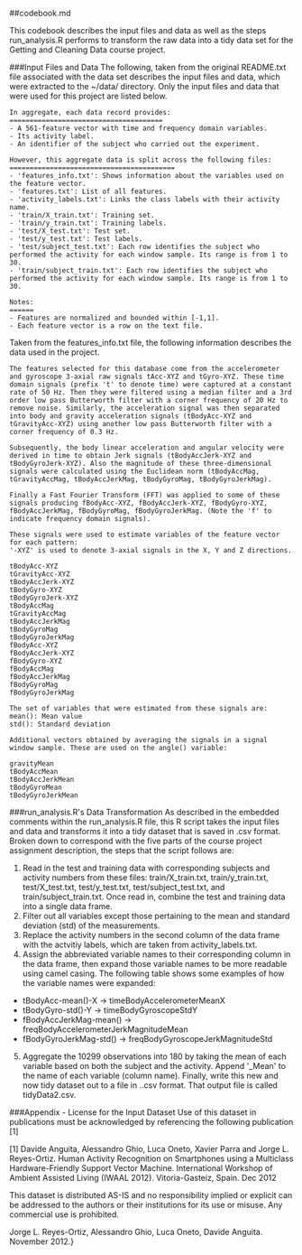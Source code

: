 ##codebook.md

This codebook describes the input files and data as well as the steps run_analysis.R performs to transform the raw data into a tidy data set for the Getting and Cleaning Data course project.

###Input Files and Data
The following, taken from the original README.txt file associated with the data set describes the input files and data, which were extracted to the ~/data/ directory.  Only the input files and data that were used for this project are listed below.

```
In aggregate, each data record provides:
======================================
- A 561-feature vector with time and frequency domain variables. 
- Its activity label. 
- An identifier of the subject who carried out the experiment.

However, this aggregate data is split across the following files:
=========================================
- 'features_info.txt': Shows information about the variables used on the feature vector.
- 'features.txt': List of all features.
- 'activity_labels.txt': Links the class labels with their activity name.
- 'train/X_train.txt': Training set.
- 'train/y_train.txt': Training labels.
- 'test/X_test.txt': Test set.
- 'test/y_test.txt': Test labels. 
- 'test/subject_test.txt': Each row identifies the subject who performed the activity for each window sample. Its range is from 1 to 30. 
- 'train/subject_train.txt': Each row identifies the subject who performed the activity for each window sample. Its range is from 1 to 30. 

Notes: 
======
- Features are normalized and bounded within [-1,1].
- Each feature vector is a row on the text file.
```

Taken from the features_info.txt file, the following information describes the data used in the project.
```
The features selected for this database come from the accelerometer and gyroscope 3-axial raw signals tAcc-XYZ and tGyro-XYZ. These time domain signals (prefix 't' to denote time) were captured at a constant rate of 50 Hz. Then they were filtered using a median filter and a 3rd order low pass Butterworth filter with a corner frequency of 20 Hz to remove noise. Similarly, the acceleration signal was then separated into body and gravity acceleration signals (tBodyAcc-XYZ and tGravityAcc-XYZ) using another low pass Butterworth filter with a corner frequency of 0.3 Hz. 

Subsequently, the body linear acceleration and angular velocity were derived in time to obtain Jerk signals (tBodyAccJerk-XYZ and tBodyGyroJerk-XYZ). Also the magnitude of these three-dimensional signals were calculated using the Euclidean norm (tBodyAccMag, tGravityAccMag, tBodyAccJerkMag, tBodyGyroMag, tBodyGyroJerkMag). 

Finally a Fast Fourier Transform (FFT) was applied to some of these signals producing fBodyAcc-XYZ, fBodyAccJerk-XYZ, fBodyGyro-XYZ, fBodyAccJerkMag, fBodyGyroMag, fBodyGyroJerkMag. (Note the 'f' to indicate frequency domain signals). 

These signals were used to estimate variables of the feature vector for each pattern:  
'-XYZ' is used to denote 3-axial signals in the X, Y and Z directions.

tBodyAcc-XYZ
tGravityAcc-XYZ
tBodyAccJerk-XYZ
tBodyGyro-XYZ
tBodyGyroJerk-XYZ
tBodyAccMag
tGravityAccMag
tBodyAccJerkMag
tBodyGyroMag
tBodyGyroJerkMag
fBodyAcc-XYZ
fBodyAccJerk-XYZ
fBodyGyro-XYZ
fBodyAccMag
fBodyAccJerkMag
fBodyGyroMag
fBodyGyroJerkMag

The set of variables that were estimated from these signals are: 
mean(): Mean value
std(): Standard deviation

Additional vectors obtained by averaging the signals in a signal window sample. These are used on the angle() variable:

gravityMean
tBodyAccMean
tBodyAccJerkMean
tBodyGyroMean
tBodyGyroJerkMean
```

###run_analysis.R's Data Transformation
As described in the embedded comments within the run_analysis.R file, this R script takes the input files and data and transforms it into a tidy dataset that is saved in .csv format.  Broken down to correspond with the five parts of the course project assignment description, the steps that the script follows are:

1.  Read in the test and training data with corresponding subjects and activity numbers from these files: train/X_train.txt, train/y_train.txt, test/X_test.txt, test/y_test.txt, test/subject_test.txt, and train/subject_train.txt.  Once read in, combine the test and training data into a single data frame.
2.  Filter out all variables except those pertaining to the mean and standard deviation (std) of the measurements.
3.  Replace the activity numbers in the second column of the data frame with the actvitiy labels, which are taken from activity_labels.txt.
4.  Assign the abbreviated variable names to their corresponding column in the data frame, then expand those variable names to be more readable using camel casing. The following table shows some examples of how the variable names were expanded:

+ tBodyAcc-mean()-X -> timeBodyAccelerometerMeanX
+ tBodyGyro-std()-Y -> timeBodyGyroscopeStdY
+ fBodyAccJerkMag-mean() -> freqBodyAccelerometerJerkMagnitudeMean
+ fBodyGyroJerkMag-std() -> freqBodyGyroscopeJerkMagnitudeStd

5.  Aggregate the 10299 observations into 180 by taking the mean of each variable based on both the subject and the activity.  Append '_Mean' to the name of each variable (column name).  Finally, write this new and now tidy dataset out to a file in ..csv format.  That output file is called tidyData2.csv.

###Appendix - License for the Input Dataset
Use of this dataset in publications must be acknowledged by referencing the following publication [1] 

[1] Davide Anguita, Alessandro Ghio, Luca Oneto, Xavier Parra and Jorge L. Reyes-Ortiz. Human Activity Recognition on Smartphones using a Multiclass Hardware-Friendly Support Vector Machine. International Workshop of Ambient Assisted Living (IWAAL 2012). Vitoria-Gasteiz, Spain. Dec 2012

This dataset is distributed AS-IS and no responsibility implied or explicit can be addressed to the authors or their institutions for its use or misuse. Any commercial use is prohibited.

Jorge L. Reyes-Ortiz, Alessandro Ghio, Luca Oneto, Davide Anguita. November 2012.}